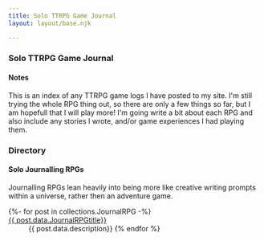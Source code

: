```yaml
---
title: Solo TTRPG Game Journal
layout: layout/base.njk

---
```


<div class="textbox">

### Solo TTRPG Game Journal

#### Notes 

This is an index of any TTRPG game logs I have posted to my site. I'm still trying the whole RPG thing out, so there are only a few things so far, but I am hopefull that I will play more! I'm going write a bit about each RPG and also include any stories I wrote, and/or game experiences I had playing them. 


### Directory 

#### Solo Journalling RPGs

<p>Journalling RPGs lean heavily into being more like creative writing prompts within a universe, rather then an adventure game.</p>

<dl >
{%- for post in collections.JournalRPG -%}
<dt><a href="{{post.url}}"> {{ post.data.JournalRPGtitle}}</a></li>
<dd style="padding-bottom: 20px;">{{ post.data.description}}</li>
{% endfor %}
</dl>




</div>
